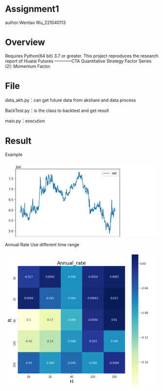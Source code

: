 # Assignment1
author:Wentao Wu_221040113

# Overview
Requires Python(64 bit) 3.7 or greater.
This project reproduces the research report of Huatai Futures ————CTA Quantitative Strategy Factor Series (2): Momentum Factor.

# File
data_akh.py：can get future data from akshare and data process

BackTest.py：is the class to backtest and get result

main.py：execution

# Result
Example

![image](https://github.com/algo21-221040113/Assignment1/blob/master/Example.png)



Annual Rate Use different time range

![image](https://github.com/algo21-221040113/Assignment1/blob/master/Annual%20Rate.png)
